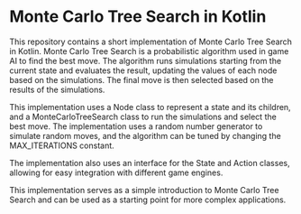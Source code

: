 # Monte Carlo Tree Search in Kotlin

This repository contains a short implementation of Monte Carlo Tree Search in Kotlin. Monte Carlo Tree Search is a probabilistic algorithm used in game AI to find the best move. The algorithm runs simulations starting from the current state and evaluates the result, updating the values of each node based on the simulations. The final move is then selected based on the results of the simulations.

This implementation uses a Node class to represent a state and its children, and a MonteCarloTreeSearch class to run the simulations and select the best move. The implementation uses a random number generator to simulate random moves, and the algorithm can be tuned by changing the MAX_ITERATIONS constant.

The implementation also uses an interface for the State and Action classes, allowing for easy integration with different game engines.

This implementation serves as a simple introduction to Monte Carlo Tree Search and can be used as a starting point for more complex applications.
